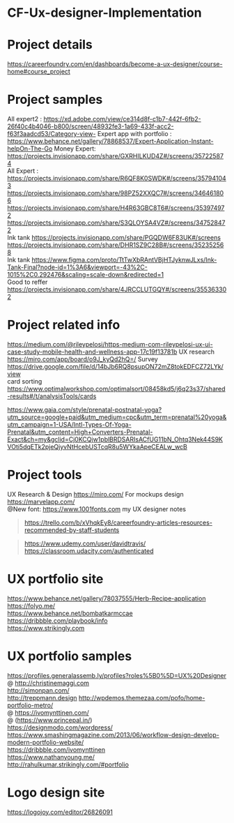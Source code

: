 # CF-Ux-designer-Implementation

# Project details  
https://careerfoundry.com/en/dashboards/become-a-ux-designer/course-home#course_project  

# Project samples
All expert2 : https://xd.adobe.com/view/ce314d8f-c1b7-442f-6fb2-26f40c4b4046-b800/screen/48932fe3-1a69-433f-acc2-f63f3aadcd53/Category-view-
Expert app with portfolio : https://www.behance.net/gallery/78868537/Expert-Application-Instant-helpOn-The-Go
Money Expert: https://projects.invisionapp.com/share/GXRHILKUD4Z#/screens/357225874  
All Expert : https://projects.invisionapp.com/share/R6QF8K0SWDK#/screens/357941043  
https://projects.invisionapp.com/share/98PZ52XXQC7#/screens/346461806  
https://projects.invisionapp.com/share/H4R63GBC8T6#/screens/353974972    
https://projects.invisionapp.com/share/S3QLOYSA4VZ#/screens/347528472  
Ink tank  https://projects.invisionapp.com/share/PGQDW6F83UK#/screens  
https://projects.invisionapp.com/share/DHR1SZ9C28B#/screens/352352568  
Ink tank  https://www.figma.com/proto/TtTwXbRAntVBjHTJyknwJLxs/Ink-Tank-Final?node-id=1%3A6&viewport=-43%2C-1015%2C0.292476&scaling=scale-down&redirected=1    
Good to reffer  https://projects.invisionapp.com/share/4JRCCLUTGQY#/screens/355363302  

# Project related info
https://medium.com/@rileypelosi/https-medium-com-rileypelosi-ux-ui-case-study-mobile-health-and-wellness-app-17c19f13781b 
UX research  https://miro.com/app/board/o9J_kyQd2hQ=/
Survey  https://drive.google.com/file/d/14bJb6RQ8psupON72mZ8tokEDFCZ72LYk/view  
card sorting  https://www.optimalworkshop.com/optimalsort/08458kd5/j6q23s37/shared-results#/t/analysisTools/cards  


https://www.gaia.com/style/prenatal-postnatal-yoga?utm_source=google+paid&utm_medium=cpc&utm_term=prenatal%20yoga&utm_campaign=1-USA/Intl-Types-Of-Yoga-Prenatal&utm_content=High+Converters-Prenatal-Exact&ch=my&gclid=Cj0KCQjw1pblBRDSARIsACfUG11bN_Ohtq3Nek44S9KVOti5dqETk2pjeQjyvNtHcebUSTcqR8u5WYkaApeCEALw_wcB

# Project tools
UX Research & Design  https://miro.com/
 For mockups design   https://marvelapp.com/  
@New font: https://www.1001fonts.com
my UX designer notes
>https://trello.com/b/xVhqkEy8/careerfoundry-articles-resources-recommended-by-staff-students

> https://www.udemy.com/user/davidtravis/  
> https://classroom.udacity.com/authenticated   

# UX portfolio site  
https://www.behance.net/gallery/78037555/Herb-Recipe-application
 https://folyo.me/  
 https://www.behance.net/bombatkarmccae  
 https://dribbble.com/playbook/info  
 https://www.strikingly.com
 # UX portfolio samples
 https://profiles.generalassemb.ly/profiles?roles%5B0%5D=UX%20Designer
@  http://christinemaggi.com  
   http://simonpan.com/  
   http://treppmann.design
 http://wpdemos.themezaa.com/pofo/home-portfolio-metro/  
 @ https://ivomynttinen.com/  
 @ (https://www.princepal.in/)    
 https://designmodo.com/wordpress/  
 https://www.smashingmagazine.com/2013/06/workflow-design-develop-modern-portfolio-website/  
 https://dribbble.com/ivomynttinen  
 https://www.nathanyoung.me/  
 http://rahulkumar.strikingly.com/#portfolio  
# Logo design site 
 https://logojoy.com/editor/26826091  

